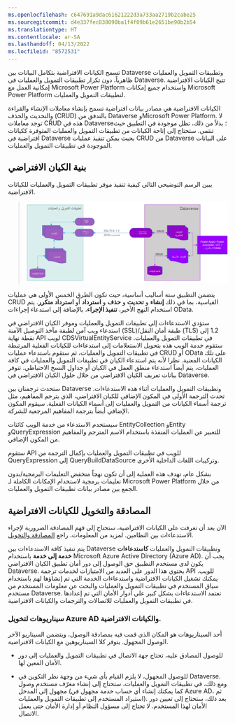 ```yaml
---
ms.openlocfilehash: c647691a9dac61621222d3a733aa2719b2cabe25
ms.sourcegitcommit: d4e337fec838090ba1f4f09b61e2651be90b2b54
ms.translationtype: HT
ms.contentlocale: ar-SA
ms.lasthandoff: 04/13/2022
ms.locfileid: "8572531"
---
```

تسمح الكيانات الافتراضية بتكامل البيانات بين Dataverse وتطبيقات التمويل والعمليات ظاهرياً، دون تكرار تطبيقات التمويل والعمليات في Dataverse. تتيح الكيانات الافتراضية إمكانية العمل مع Microsoft Power Platform واستخدام جميع إمكانات Microsoft Power Platform لتطبيقات التمويل والعمليات.

الكيانات الافتراضية هي مصادر بيانات افتراضية تسمح بإنشاء معاملات الإنشاء والقراءة والتحديث والحذف (CRUD) بالتدفق من Dataverse وMicrosoft Power Platform. لا توجد معاملات CRUD هذه في Dataverse؛ بدلاً من ذلك، تظل موجودة في التطبيق حيث تنتمي. ستحتاج إلى إتاحة الكيانات من تطبيقات التمويل والعمليات المتوفرة ككيانات افتراضية في Dataverse بحيث يمكن تنفيذ عمليات CRUD من Dataverse على البيانات الموجودة في تطبيقات التمويل والعمليات.

## <a name="virtual-entity-architecture"></a>بنية الكيان الافتراضي

يبين الرسم التوضيحي التالي كيفية تنفيذ موفر تطبيقات التمويل والعمليات للكيانات الافتراضية.

> [![رسم تخطيطي لبنية كيان افتراضي.](../media/virtual-entity-architecture.png)](../media/virtual-entity-architecture.png#lightbox)

يتضمن التطبيق ستة أساليب أساسية، حيث تكون الطرق الخمس الأولى هي عمليات CRUD القياسية، بما في ذلك **إنشاء** و **تحديث** و **حذف** و **استرداد** أو **استرداد متكرر**. يتم استخدام النهج الأخير، **تنفيذ الإجراء**، بالإضافة إلى استدعاء إجراءات OData. 

ستؤدي الاستدعاءات إلى تطبيقات التمويل والعمليات وموفر الكيان الافتراضي في استدعاء ويب آمن لطبقة مآخذ التوصيل الآمنة (SSL)/طبقة أمان النقل (TLS) ‏1.2 إلى نقطة نهاية API لويب CDSVirtualEntityService في تطبيقات التمويل والعمليات. ستقوم خدمة الويب هذه بتحويل الاستعلامات إلى استدعاءات للكيانات الفعلية المرتبطة في تطبيقات التمويل والعمليات، ثم ستقوم باستدعاء عمليات CRUD أو OData على تلك الكيانات المعنية. نظرا لأنه يتم استدعاء الكيان في تطبيقات التمويل والعمليات في كافة العمليات، يتم أيضاً استدعاء منطق العمل في الكيان أو جداول النسخ الاحتياطي. تتوفر بيانات تعريف الكيان الافتراضي من خلال حلول الكيان الافتراضي في Dataverse.

ستحدث ترجمتان بين Dataverse وتطبيقات التمويل والعمليات أثناء هذه الاستدعاءات. تحدث الترجمة الأولى في المكون الإضافي للكيان الافتراضي، الذي يترجم المفاهيم، مثل ترجمة أسماء الكيانات من التمويل والعمليات إلى أسماء الكيانات الفعلية. سيقوم المكون الإضافي أيضاً بترجمة المفاهيم المرجعية للشركة.

سيستخدم الاستدعاء من خدمة الويب كائنات EntityCollection وEntity وQueryExpression للتعبير عن العمليات المنفذة باستخدام الاسم المترجم والمفاهيم من المكون الإضافي.

ستقوم API للويب في تطبيقات التمويل والعمليات بإكمال الترجمة من QueryExpression إلى QueryBuildDataSource وتركيبات اللغات الداخلية الأخرى.

بشكل عام، تهدف هذه العملية إلى أن تكون نهجاً منخفض التعليمات البرمجية/بدون تعليمات برمجية لاستخدام الإمكانات الكاملة لـ Microsoft Power Platform من خلال الجمع بين مصادر بيانات تطبيقات التمويل والعمليات.

## <a name="authentication-and-authorization-for-virtual-entities"></a>المصادقة والتخويل للكيانات الافتراضية

الآن بعد أن تعرفت على الكيانات الافتراضية، ستحتاج إلى فهم المصادقة الضرورية لإجراء الاستدعاءات بين النظامين. لمزيد من المعلومات، راجع [المصادقة والتخويل](/dynamics365/fin-ops-core/dev-itpro/power-platform/authentication-and-authorization?azure-portal=true#security-model).

يتم تنفيذ كافة الاستدعاءات بين Dataverse وتطبيقات التمويل والعمليات **كاستدعاءات خدمة إلى خدمة** باستخدام Microsoft Azure Active Directory (Azure AD). يجب أن يكون لدى مستخدم التطبيق حق الوصول إلى دور أمان تطبيق الكيان الافتراضي Dataverse. يحتوي هذا الدور على العديد من الامتيازات لخدمات ترجمة API للويب. يمكنك تشغيل الكيانات الافتراضية واستدعاءات الخدمة التي تم إنشاؤها لهم باستخدام سياق المستخدم في تطبيقات التمويل والعمليات والبحث عن معلومات المستخدم من مستخدم Dataverse. تعتمد الاستدعاءات بشكل كبير على أدوار الأمان التي تم إعدادها في تطبيقات التمويل والعمليات للاتصالات والترجمات والكيانات الافتراضية.

### <a name="scenarios-for-azure-ad-authorization-and-virtual-entities"></a>سيناريوهات لتخويل Azure AD والكيانات الافتراضية.

أحد السيناريوهات هو المكان الذي قمت فيه بمصادقة الوصول، ويتضمن السيناريو الآخر الوصول المجهول. يتوفر كلا السيناريوهين مع الكيانات الافتراضية. 

- للوصول المصادق عليه، تحتاج جهة الاتصال في تطبيقات التمويل والعمليات إلى دور الأمان المعين لها. 

- للوصول المجهول، لا يلزم القيام بأي شيء من وجهة نظر التكوين في Dataverse. ومع ذلك، في تطبيقات التمويل والعمليات، ستحتاج إلى إنشاء معرّف مستخدم وصول مجهول إلى المدخل (كما يمكنك إنشاء أي حساب خدمة مجهول في Azure AD، ثم استيراد المستخدم إلى تطبيقات التمويل والعمليات). بعد ذلك، ستحتاج إلى تعيين دور الأمان لهذا المستخدم. لا تحتاج إلى مسؤول النظام أو إدارة الأمان حتى يعمل الاتصال.
